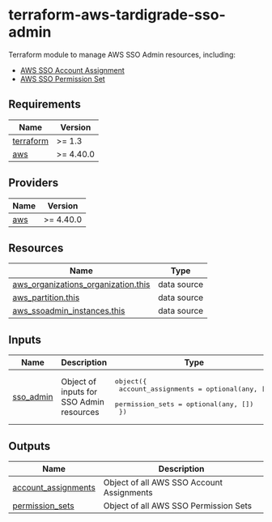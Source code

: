 # terraform-aws-tardigrade-sso-admin
Terraform module to manage AWS SSO Admin resources, including:

* [AWS SSO Account Assignment](modules/account-assignment)
* [AWS SSO Permission Set](modules/permission-set)

<!-- BEGIN TFDOCS -->
## Requirements

| Name | Version |
|------|---------|
| <a name="requirement_terraform"></a> [terraform](#requirement\_terraform) | >= 1.3 |
| <a name="requirement_aws"></a> [aws](#requirement\_aws) | >= 4.40.0 |

## Providers

| Name | Version |
|------|---------|
| <a name="provider_aws"></a> [aws](#provider\_aws) | >= 4.40.0 |

## Resources

| Name | Type |
|------|------|
| [aws_organizations_organization.this](https://registry.terraform.io/providers/hashicorp/aws/latest/docs/data-sources/organizations_organization) | data source |
| [aws_partition.this](https://registry.terraform.io/providers/hashicorp/aws/latest/docs/data-sources/partition) | data source |
| [aws_ssoadmin_instances.this](https://registry.terraform.io/providers/hashicorp/aws/latest/docs/data-sources/ssoadmin_instances) | data source |

## Inputs

| Name | Description | Type | Default | Required |
|------|-------------|------|---------|:--------:|
| <a name="input_sso_admin"></a> [sso\_admin](#input\_sso\_admin) | Object of inputs for SSO Admin resources | <pre>object({<br/>    account_assignments = optional(any, [])<br/>    permission_sets     = optional(any, [])<br/>  })</pre> | `{}` | no |

## Outputs

| Name | Description |
|------|-------------|
| <a name="output_account_assignments"></a> [account\_assignments](#output\_account\_assignments) | Object of all AWS SSO Account Assignments |
| <a name="output_permission_sets"></a> [permission\_sets](#output\_permission\_sets) | Object of all AWS SSO Permission Sets |

<!-- END TFDOCS -->
